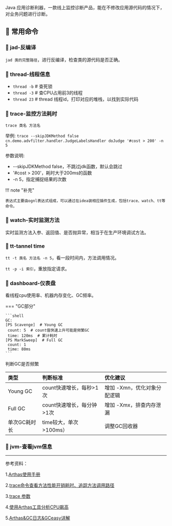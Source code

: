 Java 应用诊断利器，一款线上监控诊断产品，能在不修改应用源代码的情况下，对业务问题进行诊断。

## 📌 常用命令

### 🚁 jad-反编译

`jad 类的完整路径`，进行反编译，检查类的源代码是否正确。

### 🚁 thread-线程信息

* `thread -b`  # 查死锁
* `thread -3`  # 查CPU占用前3的线程
* `thread 23`  # thread 线程id，打印对应的堆栈，以找到实际代码

### 🚁 trace-监控方法耗时

`trace 类名 方法名`

举例: `trace --skipJDKMethod false cn.demo.advfilter.handler.JudgeLabelsHandler doJudge '#cost > 200' -n 5`

参数说明:

* --skipJDKMethod false，不跳过jdk函数，默认会跳过
* '#cost > 200'，耗时大于200ms的函数
* -n 5，指定捕捉结果的次数

!!! note "补充"

    表达式主要由ognl表达式组成，可以通过在idea装相应插件生成，包括trace、watch、tt等命令。

### 🚁 watch-实时监测方法

实时监测方法入参、返回值、是否抛异常，相当于在生产环境调试方法。

### 🚁 tt-tannel time

`tt -t 类名 方法名 -n 5`，看一段时间内，方法调用情况。

`tt -p -i 索引`，重放指定请求。

### 🚁 dashboard-仪表盘

看线程cpu使用率、机器内存变化、GC频率。

=== "GC部分"

    ```shell
    GC:
    [PS Scavenge]  # Young GC
     count: 5  # count值快速上升可能是频繁GC
     time: 120ms  # 累计耗时
    [PS MarkSweep]  # Full GC
     count: 1
     time: 80ms
    ```

判断GC是否频繁

| 类型       | 判断标准              | 优化建议             |
|:---------|:------------------|:-----------------|
| Young GC | count快速增长，每秒>1次   | 增加 -Xmn，优化对象分配逻辑 |
| Full GC  | 	count快速增长，每分钟>1次 | 增加 -Xmx，排查内存泄漏   |
| 单次GC耗时长  | time较大，单次>100ms）  | 调整GC回收器          |

### 🚁 jvm-查看jvm信息

---

参考资料：

1.[Arthas使用手册](https://arthas.aliyun.com/doc/quick-start.html)

2.[trace命令查看方法性能开销耗时、追踪方法调用路径](https://blog.csdn.net/qq_37279783/article/details/128277011)

3.[trace 参数](https://www.cnblogs.com/expiator/p/17470441.html)

4.[使用Arthas工具分析CPU飙高](https://zhuanlan.zhihu.com/p/498399364)

5.[Arthas&GC日志&GCeasy详解](https://blog.csdn.net/qq_43135259/article/details/138507367)